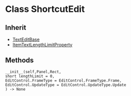# Class ShortcutEdit

## Inherit

* [TextEditBase](TextEditBase.md)
* [ItemTextLengthLimitProperty](ItemTextLengthLimitProperty.md)

## Methods
```
__init__(self,Panel,Rect,
short lengthLimit = 0,
EditControl.FrameType = EditControl.FrameType.Frame, 
EditControl.UpdateType = EditControl.UpdateType.Update
) -> None
```
